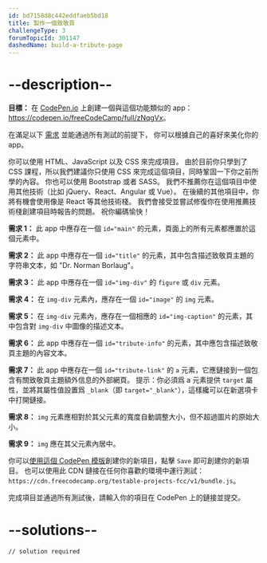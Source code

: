 ```yaml
---
id: bd7158d8c442eddfaeb5bd18
title: 製作一個致敬頁
challengeType: 3
forumTopicId: 301147
dashedName: build-a-tribute-page
---
```


# --description--

**目標：** 在 [CodePen.io](https://codepen.io) 上創建一個與這個功能類似的 app：<https://codepen.io/freeCodeCamp/full/zNqgVx>。

在滿足以下 [需求](https://en.wikipedia.org/wiki/User_story) 並能通過所有測試的前提下， 你可以根據自己的喜好來美化你的 app。

你可以使用 HTML、JavaScript 以及 CSS 來完成項目。 由於目前你只學到了 CSS 課程，所以我們建議你只使用 CSS 來完成這個項目，同時鞏固一下你之前所學的內容。 你也可以使用 Bootstrap 或者 SASS。 我們不推薦你在這個項目中使用其他技術（比如 jQuery、React、Angular 或 Vue）。 在後續的其他項目中，你將有機會使用像是 React 等其他技術棧。 我們會接受並嘗試修復你在使用推薦技術棧創建項目時報告的問題。 祝你編碼愉快！

**需求 1：** 此 app 中應存在一個 `id="main"` 的元素，頁面上的所有元素都應置於這個元素中。

**需求 2：** 此 app 中應存在一個 `id="title"` 的元素，其中包含描述致敬頁主題的字符串文本，如 "Dr. Norman Borlaug"。

**需求 3：** 此 app 中應存在一個 `id="img-div"` 的 `figure` 或 `div` 元素。

**需求 4：** 在 `img-div` 元素內，應存在一個 `id="image"` 的 `img` 元素。

**需求 5：** 在 `img-div` 元素內，應存在一個相應的 `id="img-caption"` 的元素，其中包含對 `img-div` 中圖像的描述文本。

**需求 6：** 此 app 中應存在一個 `id="tribute-info"` 的元素，其中應包含描述致敬頁主題的內容文本。

**需求 7：** 此 app 中應存在一個 `id="tribute-link"` 的 `a` 元素，它應鏈接到一個包含有關致敬頁主題額外信息的外部網頁。 提示：你必須爲 a 元素提供 `target` 屬性，並將其屬性值設置爲 `_blank`（即 `target="_blank"`），這樣纔可以在新選項卡中打開鏈接。

**需求 8：** `img` 元素應相對於其父元素的寬度自動調整大小，但不超過圖片的原始大小。

**需求 9：** `img` 應在其父元素內居中。

你可以<a href='https://codepen.io/pen?template=MJjpwO' target='_blank' rel='nofollow'>使用這個 CodePen 模版</a>創建你的新項目，點擊 `Save` 即可創建你的新項目。 也可以使用此 CDN 鏈接在任何你喜歡的環境中運行測試：`https://cdn.freecodecamp.org/testable-projects-fcc/v1/bundle.js`。

完成項目並通過所有測試後，請輸入你的項目在 CodePen 上的鏈接並提交。

# --solutions--

```html
// solution required
```
